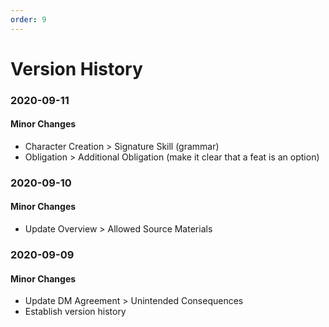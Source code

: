 ```yaml
---
order: 9
---
```


# Version History

### 2020-09-11
#### Minor Changes
* Character Creation > Signature Skill (grammar)
* Obligation > Additional Obligation (make it clear that a feat is an option)

### 2020-09-10
#### Minor Changes
* Update Overview > Allowed Source Materials

### 2020-09-09
#### Minor Changes
* Update DM Agreement > Unintended Consequences
* Establish version history
